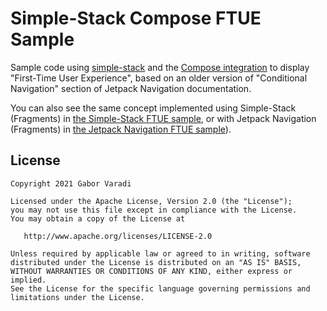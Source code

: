 # Simple-Stack Compose FTUE Sample

Sample code using [simple-stack](https://github.com/Zhuinden/simple-stack/) and the [Compose integration](https://github.com/Zhuinden/simple-stack-compose-integration/) to display "First-Time User Experience", based on an older version of "Conditional Navigation" section of Jetpack Navigation documentation.

You can also see the same concept implemented using Simple-Stack (Fragments) in [the Simple-Stack FTUE sample](https://github.com/Zhuinden/simple-stack-ftue-sample/), or with Jetpack Navigation (Fragments) in [the Jetpack Navigation FTUE sample](https://github.com/Zhuinden/jetpack-navigation-ftue-sample/)).

## License

    Copyright 2021 Gabor Varadi

    Licensed under the Apache License, Version 2.0 (the "License");
    you may not use this file except in compliance with the License.
    You may obtain a copy of the License at

       http://www.apache.org/licenses/LICENSE-2.0

    Unless required by applicable law or agreed to in writing, software
    distributed under the License is distributed on an "AS IS" BASIS,
    WITHOUT WARRANTIES OR CONDITIONS OF ANY KIND, either express or implied.
    See the License for the specific language governing permissions and
    limitations under the License.
